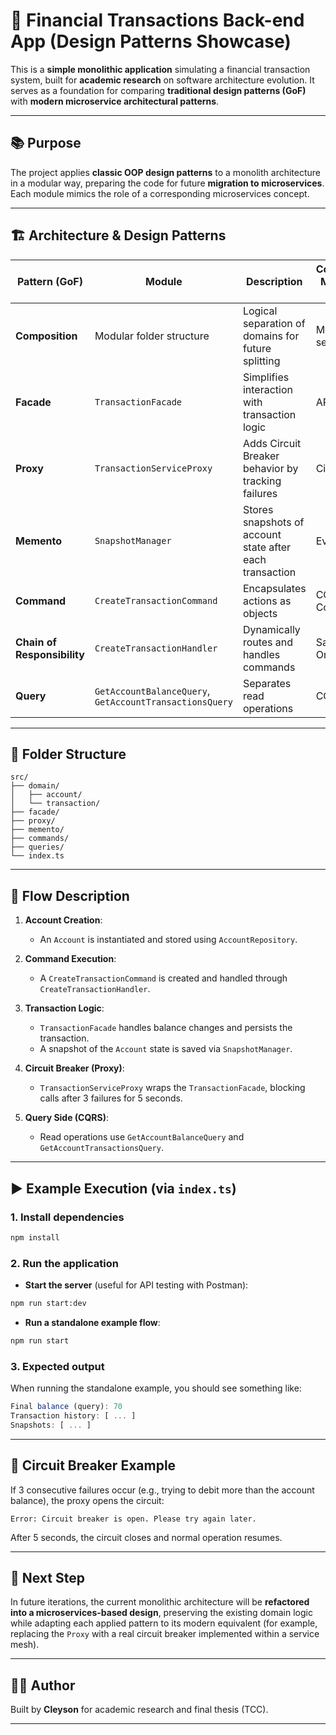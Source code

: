 # 💸 Financial Transactions Back-end App (Design Patterns Showcase)

This is a **simple monolithic application** simulating a financial transaction system, built for **academic research** on software architecture evolution. It serves as a foundation for comparing **traditional design patterns (GoF)** with **modern microservice architectural patterns**.

---

## 📚 Purpose

The project applies **classic OOP design patterns** to a monolith architecture in a modular way, preparing the code for future **migration to microservices**. Each module mimics the role of a corresponding microservices concept.

---

## 🏗️ Architecture & Design Patterns

| Pattern (GoF)                | Module                             | Description                                                                 | Corresponding Microservice Pattern   |
|-----------------------------|------------------------------------|-----------------------------------------------------------------------------|-------------------------------------|
| **Composition**             | Modular folder structure           | Logical separation of domains for future splitting           | Modular services                    |
| **Facade**                  | `TransactionFacade`                | Simplifies interaction with transaction logic                               | API Gateway                         |
| **Proxy**                   | `TransactionServiceProxy`          | Adds Circuit Breaker behavior by tracking failures                          | Circuit Breaker                     |
| **Memento**                 | `SnapshotManager`                  | Stores snapshots of account state after each transaction                    | Event Sourcing                      |
| **Command**                 | `CreateTransactionCommand`         | Encapsulates actions as objects                                             | CQRS / Command Bus                  |
| **Chain of Responsibility**| `CreateTransactionHandler`         | Dynamically routes and handles commands                                     | Saga Orchestration                  |
| **Query**                   | `GetAccountBalanceQuery`, `GetAccountTransactionsQuery` | Separates read operations                            | CQRS                                |

---

## 📁 Folder Structure

```
src/
├── domain/
│   ├── account/
│   └── transaction/
├── facade/
├── proxy/
├── memento/
├── commands/
├── queries/
└── index.ts
```

---

## 🔄 Flow Description

1. **Account Creation**:
   - An `Account` is instantiated and stored using `AccountRepository`.

2. **Command Execution**:
   - A `CreateTransactionCommand` is created and handled through `CreateTransactionHandler`.

3. **Transaction Logic**:
   - `TransactionFacade` handles balance changes and persists the transaction.
   - A snapshot of the `Account` state is saved via `SnapshotManager`.

4. **Circuit Breaker (Proxy)**:
   - `TransactionServiceProxy` wraps the `TransactionFacade`, blocking calls after 3 failures for 5 seconds.

5. **Query Side (CQRS)**:
   - Read operations use `GetAccountBalanceQuery` and `GetAccountTransactionsQuery`.

---

## ▶️ Example Execution (via `index.ts`)

### 1. Install dependencies

```bash
npm install
```

### 2. Run the application

* **Start the server** (useful for API testing with Postman):

```bash
npm run start:dev
```

* **Run a standalone example flow**:

```bash
npm run start
```

### 3. Expected output

When running the standalone example, you should see something like:

```ts
Final balance (query): 70
Transaction history: [ ... ]
Snapshots: [ ... ]
```

---

## 🧪 Circuit Breaker Example

If 3 consecutive failures occur (e.g., trying to debit more than the account balance), the proxy opens the circuit:

```
Error: Circuit breaker is open. Please try again later.
```

After 5 seconds, the circuit closes and normal operation resumes.

---

## 🔮 Next Step

In future iterations, the current monolithic architecture will be **refactored into a microservices-based design**, preserving the existing domain logic while adapting each applied pattern to its modern equivalent (for example, replacing the `Proxy` with a real circuit breaker implemented within a service mesh).

---

## 👨‍🎓 Author

Built by **Cleyson** for academic research and final thesis (TCC).

---

